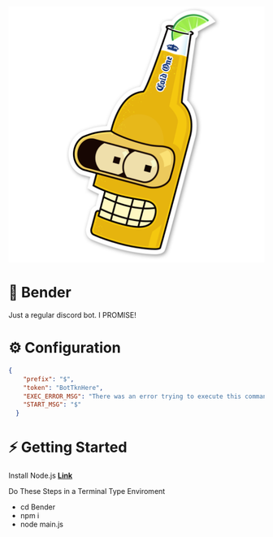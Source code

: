 <p align="center">
  <img src="https://raw.githubusercontent.com/0xWarning/Bender/main/image/b1.png">
</p>

# 🍺 Bender

 Just a regular discord bot. I PROMISE!

# ⚙️ Configuration

```json
{
    "prefix": "$",
    "token": "BotTknHere",
    "EXEC_ERROR_MSG": "There was an error trying to execute this command!",
    "START_MSG": "$"
  }
```

# ⚡ Getting Started

Install Node.js **[Link](https://nodejs.org/en/download/)**

Do These Steps in a Terminal Type Enviroment
- cd Bender
- npm i
- node main.js
